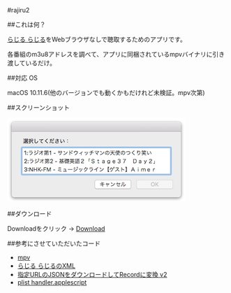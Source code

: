#rajiru2

##これは何？

[らじる らじる](http://www3.nhk.or.jp/netradio/)をWebブラウザなしで聴取するためのアプリです。

各番組のm3u8アドレスを調べて、アプリに同梱されているmpvバイナリに引き渡しているだけ。

##対応 OS

macOS 10.11.6(他のバージョンでも動くかもだけれど未検証。mpv次第) 

##スクリーンショット

![スクリーンショット](./screenshot.png)

##ダウンロード

Downloadをクリック → [Download](https://github.com/veadar/rajiru2/releases)


##参考にさせていただいたコード

- [mpv](https://mpv.io)
- [らじる らじるのXML](http://www3.nhk.or.jp/netradio/app/config_pc.xml)
- [指定URLのJSONをダウンロードしてRecordに変換 v2](http://piyocast.com/as/archives/3953)
- [plist handler.applescript](https://github.com/veadar/AppleScript/blob/master/plist%20handler.applescript)